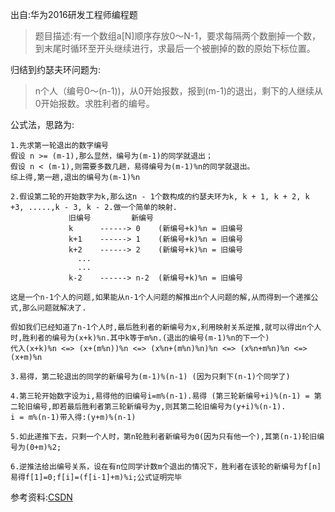 出自:华为2016研发工程师编程题

> 题目描述:有一个数组a[N]顺序存放0～N-1，要求每隔两个数删掉一个数，到末尾时循环至开头继续进行，求最后一个被删掉的数的原始下标位置。

归结到约瑟夫环问题为:

> n个人（编号0～(n-1))，从0开始报数，报到(m-1)的退出，剩下的人继续从0开始报数。求胜利者的编号。 

公式法，思路为:

```
1.先求第一轮退出的数字编号
假设 n >= (m-1),那么显然，编号为(m-1)的同学就退出；
假设 n < (m-1),则需要多数几趟，易得编号为(m-1)%n的同学就退出。
综上得,第一趟,退出的编号为(m-1)%n

2.假设第二轮的开始数字为k,那么这n - 1个数构成的约瑟夫环为k, k + 1, k + 2, k +3, .....,k - 3, k - 2.做一个简单的映射.
             旧编号         新编号
             k      ------> 0    (新编号+k)%n = 旧编号
             k+1    ------> 1    (新编号+k)%n = 旧编号
             k+2    ------> 2    (新编号+k)%n = 旧编号
               ... 
               ... 
             k-2    ------> n-2  (新编号+k)%n = 旧编号
             
这是一个n-1个人的问题,如果能从n-1个人问题的解推出n个人问题的解,从而得到一个递推公式,那么问题就解决了.

假如我们已经知道了n-1个人时,最后胜利者的新编号为x,利用映射关系逆推,就可以得出n个人时,胜利者的编号为(x+k)%n.其中k等于m%n.(退出的编号(m-1)%n的下一个)
代入(x+k)%n <=> (x+(m%n))%n <=> (x%n+(m%n)%n)%n <=> (x%n+m%n)%n <=> (x+m)%n

3.易得，第二轮退出的同学的新编号为(m-1)%(n-1) (因为只剩下(n-1)个同学了)

4.第三轮开始数字设为i,易得他的旧编号i=m%(n-1).易得 (第三轮新编号+i)%(n-1) = 第二轮旧编号,即若最后胜利者第三轮新编号为y,则其第二轮旧编号为(y+i)%(n-1).
i = m%(n-1)带入得:(y+m)%(n-1)

5.如此递推下去，只剩一个人时，第n轮胜利者新编号为0(因为只有他一个),其第(n-1)轮旧编号为(0+m)%2;

6.逆推法给出编号关系，设在有n位同学计数m个退出的情况下，胜利者在该轮的新编号为f[n]
易得f[1]=0;f[i]=(f[i-1]+m)%i;公式证明完毕
```
参考资料:[CSDN](https://blog.csdn.net/wuzhekai1985/article/details/6628491)
